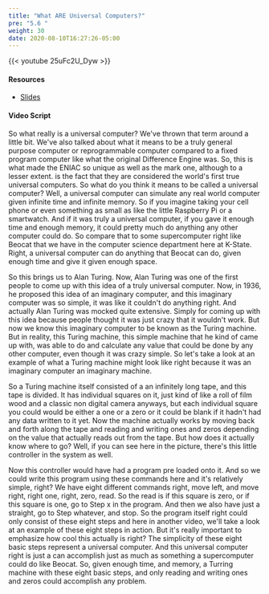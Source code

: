 ```yaml
---
title: "What ARE Universal Computers?"
pre: "5.6 "
weight: 30
date: 2020-08-10T16:27:26-05:00
---
```


{{< youtube 25uFc2U_Dyw >}}

#### Resources

* [Slides](../slides/5-UniversalComputers.pdf)

#### Video Script

So what really is a universal computer? We've thrown that term around a little bit. We've also talked about what it means to be a truly general purpose computer or reprogrammable computer compared to a fixed program computer like what the original Difference Engine was. So, this is what made the ENIAC so unique as well as the mark one, although to a lesser extent. is the fact that they are considered the world's first true universal computers. So what do you think it means to be called a universal computer? Well, a universal computer can simulate any real world computer given infinite time and infinite memory. So if you imagine taking your cell phone or even something as small as like the little Raspberry Pi or a smartwatch. And if it was truly a universal computer, if you gave it enough time and enough memory, it could pretty much do anything any other computer could do. So compare that to some supercomputer right like Beocat that we have in the computer science department here at K-State. Right, a universal computer can do anything that Beocat can do, given enough time and give it given enough space. 

So this brings us to Alan Turing. Now, Alan Turing was one of the first people to come up with this idea of a truly universal computer. Now, in 1936, he proposed this idea of an imaginary computer, and this imaginary computer was so simple, it was like it couldn't do anything right. And actually Alan Turing was mocked quite extensive. Simply for coming up with this idea because people thought it was just crazy that it wouldn't work. But now we know this imaginary computer to be known as the Turing machine. But in reality, this Turing machine, this simple machine that he kind of came up with, was able to do and calculate any value that could be done by any other computer, even though it was crazy simple. So let's take a look at an example of what a Turing machine might look like right because it was an imaginary computer an imaginary machine. 

So a Turing machine itself consisted of a an infinitely long tape, and this tape is divided. It has individual squares on it, just kind of like a roll of film wood and a classic non digital camera anyways, but each individual square you could would be either a one or a zero or it could be blank if it hadn't had any data written to it yet. Now the machine actually works by moving back and forth along the tape and reading and writing ones and zeros depending on the value that actually reads out from the tape. But how does it actually know where to go? Well, if you can see here in the picture, there's this little controller in the system as well. 

Now this controller would have had a program pre loaded onto it. And so we could write this program using these commands here and it's relatively simple, right? We have eight different commands right, move left, and move right, right one, right, zero, read. So the read is if this square is zero, or if this square is one, go to Step x in the program. And then we also have just a straight, go to Step whatever, and stop. So the program itself right could only consist of these eight steps and here in another video, we'll take a look at an example of these eight steps in action. But it's really important to emphasize how cool this actually is right? The simplicity of these eight basic steps represent a universal computer. And this universal computer right is just a can accomplish just as much as something a supercomputer could do like Beocat. So, given enough time, and memory, a Turring machine with these eight basic steps, and only reading and writing ones and zeros could accomplish any problem.